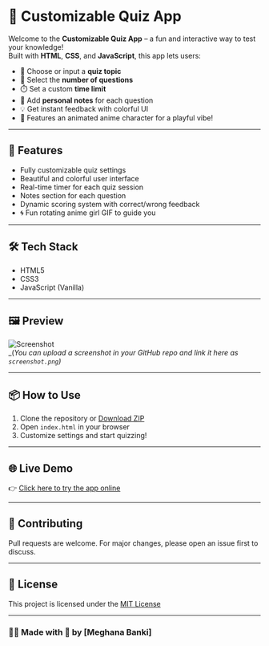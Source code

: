 # 🎯 Customizable Quiz App

Welcome to the **Customizable Quiz App** – a fun and interactive way to test your knowledge!  
Built with **HTML**, **CSS**, and **JavaScript**, this app lets users:

- 🎯 Choose or input a **quiz topic**
- 🔢 Select the **number of questions**
- ⏱️ Set a custom **time limit**
- 📝 Add **personal notes** for each question
- 💡 Get instant feedback with colorful UI
- 🧍 Features an animated anime character for a playful vibe!

---

## 🚀 Features

- Fully customizable quiz settings
- Beautiful and colorful user interface
- Real-time timer for each quiz session
- Notes section for each question
- Dynamic scoring system with correct/wrong feedback
- 🌀 Fun rotating anime girl GIF to guide you

---

## 🛠️ Tech Stack

- HTML5
- CSS3
- JavaScript (Vanilla)

---

## 🖼️ Preview

![Screenshot](screenshot.png)  
_(*You can upload a screenshot in your GitHub repo and link it here as `screenshot.png`)*

---

## 📦 How to Use

1. Clone the repository or [Download ZIP](https://github.com/your-username/quiz-app/archive/refs/heads/main.zip)
2. Open `index.html` in your browser
3. Customize settings and start quizzing!

---

## 🌐 Live Demo

👉 [Click here to try the app online](https://yourusername.github.io/quiz-app/)

---

## 🤝 Contributing

Pull requests are welcome. For major changes, please open an issue first to discuss.

---

## 📄 License

This project is licensed under the [MIT License](LICENSE)

---

### 👩‍💻 Made with 💖 by [Meghana Banki]
